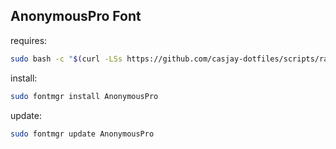 ## AnonymousPro Font  
    
requires:    
```bash
sudo bash -c "$(curl -LSs https://github.com/casjay-dotfiles/scripts/raw/master/install.sh)" 
```  
install:
```bash
sudo fontmgr install AnonymousPro
```
update:
```bash
sudo fontmgr update AnonymousPro
```

